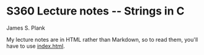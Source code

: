 # S360 Lecture notes -- Strings in C

James S. Plank

My lecture notes are in HTML rather than Markdown, so to read them,
you'll have to use [index.html](index.html).

